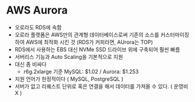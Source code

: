 # AWS Aurora

- 오로라도 RDS에 속함
- 오로라 플랫폼은 AWS만의 관계형 데이터베이스로써 기존의 소스를 커스터마이징 하여 AWS에 최적화 시킨 것
(RDS가 커피라면, AUrora는 TOP)
- RDS에서 사용하는 EBS 대신 NVMe SSD 드라이브 위에 구축되어 훨씬 빠름
- 서버리스 기능과 Auto Scaling을 기본적으로 지원
- 대신 좀 비싸다
    - r6g.2xlarge 기준 MySQL: $1.02 / Aurora: $1.253
- 지원 언어가 한정적이다 ( MySQL, PostgreSQL )
- 서버가 없고 리퀘스트 단위로 혹은 연결을 해서 데이터를 가져올 수 있다. ( 운영비 X )
